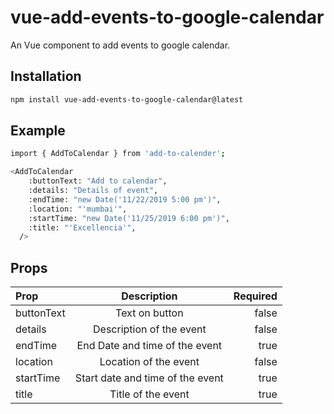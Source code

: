 # vue-add-events-to-google-calendar

An Vue component to add events to google calendar.

## Installation

  ```sh
  npm install vue-add-events-to-google-calendar@latest
  ```

## Example

  ```sh
  import { AddToCalendar } from 'add-to-calender';

  <AddToCalendar
      :buttonText: "Add to calendar",
      :details: "Details of event",
      :endTime: "new Date('11/22/2019 5:00 pm')",
      :location: "'mumbai'",
      :startTime: "new Date('11/25/2019 6:00 pm')",
      :title: "'Excellencia'",
    />
  ```

## Props

|  Prop       |             Description             |  Required
|  :---       |                :---:                |      ---: |
|  buttonText |   Text on button                    |  false    |
|  details    |   Description of the event          |  false    |
|  endTime    |   End Date and time of the event    |  true     |
|  location   |   Location of the event             |  false    |
|  startTime  |   Start date and time of the event  |  true     |
|  title      |   Title of the event                |  true     |
